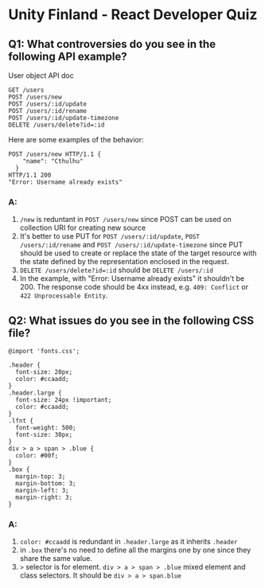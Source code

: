 # Unity Finland - React Developer Quiz

## Q1: What controversies do you see in the following API example?

User object API doc

```
GET /users
POST /users/new
POST /users/:id/update
POST /users/:id/rename
POST /users/:id/update-timezone 
DELETE /users/delete?id=:id
```

Here are some examples of the behavior:

```
POST /users/new HTTP/1.1 {
    "name": "Cthulhu"
  }
HTTP/1.1 200
"Error: Username already exists"
```

### A: 
1. `/new` is reduntant in `POST /users/new` since POST can be used on collection URI for creating new source
2. It's better to use PUT for `POST /users/:id/update`, `POST /users/:id/rename` and `POST /users/:id/update-timezone` since PUT should be used to create or replace the state of the target resource with the state defined by the representation enclosed in the request.
3. `DELETE /users/delete?id=:id` should be `DELETE /users/:id`
4. In the example, with "Error: Username already exists" it shouldn't be 200. The response code should be 4xx instead, e.g. `409: Conflict` or `422 Unprocessable Entity`.

## Q2: What issues do you see in the following CSS file?

```
@import 'fonts.css';

.header { 
  font-size: 20px; 
  color: #ccaadd;
}
.header.large {
  font-size: 24px !important;
  color: #ccaadd; 
}
.lfnt { 
  font-weight: 500; 
  font-size: 30px;
}
div > a > span > .blue {
  color: #00f; 
}
.box {
  margin-top: 3; 
  margin-bottom: 3; 
  margin-left: 3; 
  margin-right: 3;
}
```

### A:
1. `color: #ccaadd` is redundant in `.header.large` as it inherits `.header`
2.  in `.box` there's no need to define all the margins one by one since they share the same value. 
3.  `>` selector is for element. `div > a > span > .blue` mixed element and class selectors. It should be `div > a > span.blue` 
